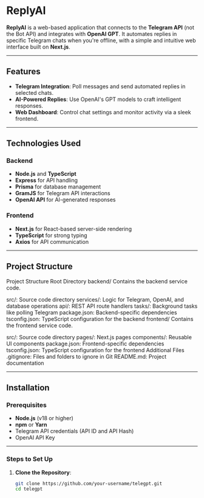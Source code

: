 # ReplyAI

**ReplyAI** is a web-based application that connects to the **Telegram API** (not the Bot API) and integrates with **OpenAI GPT**. It automates replies in specific Telegram chats when you're offline, with a simple and intuitive web interface built on **Next.js**.

---

## Features
- **Telegram Integration**: Poll messages and send automated replies in selected chats.
- **AI-Powered Replies**: Use OpenAI's GPT models to craft intelligent responses.
- **Web Dashboard**: Control chat settings and monitor activity via a sleek frontend.

---

## Technologies Used
### Backend
- **Node.js** and **TypeScript**
- **Express** for API handling
- **Prisma** for database management
- **GramJS** for Telegram API interactions
- **OpenAI API** for AI-generated responses

### Frontend
- **Next.js** for React-based server-side rendering
- **TypeScript** for strong typing
- **Axios** for API communication

---

## Project Structure

Project Structure
Root Directory
backend/
Contains the backend service code.

src/: Source code directory
services/: Logic for Telegram, OpenAI, and database operations
api/: REST API route handlers
tasks/: Background tasks like polling Telegram
package.json: Backend-specific dependencies
tsconfig.json: TypeScript configuration for the backend
frontend/
Contains the frontend service code.

src/: Source code directory
pages/: Next.js pages
components/: Reusable UI components
package.json: Frontend-specific dependencies
tsconfig.json: TypeScript configuration for the frontend
Additional Files
.gitignore: Files and folders to ignore in Git
README.md: Project documentation

---

## Installation

### Prerequisites
- **Node.js** (v18 or higher)
- **npm** or **Yarn**
- Telegram API credentials (API ID and API Hash)
- OpenAI API Key

---

### Steps to Set Up

1. **Clone the Repository**:
   ```bash
   git clone https://github.com/your-username/telegpt.git
   cd telegpt

